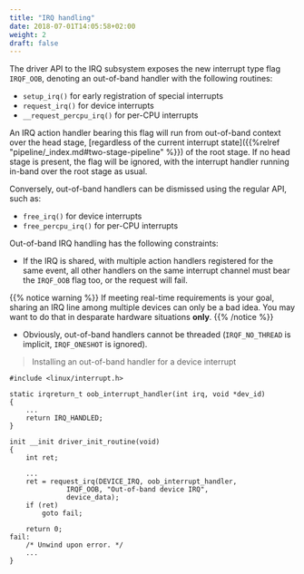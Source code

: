 ```yaml
---
title: "IRQ handling"
date: 2018-07-01T14:05:58+02:00
weight: 2
draft: false
---
```


The driver API to the IRQ subsystem exposes the new interrupt type
flag `IRQF_OOB`, denoting an out-of-band handler with the
following routines:

- `setup_irq()` for early registration of special interrupts
- `request_irq()` for device interrupts
- `__request_percpu_irq()` for per-CPU interrupts

An IRQ action handler bearing this flag will run from out-of-band
context over the head stage, [regardless of the current interrupt
state]({{%relref "pipeline/_index.md#two-stage-pipeline" %}}) of
the root stage. If no head stage is present, the flag will be ignored,
with the interrupt handler running in-band over the root stage as
usual.

Conversely, out-of-band handlers can be dismissed using the regular
API, such as:

- `free_irq()` for device interrupts
- `free_percpu_irq()` for per-CPU interrupts

Out-of-band IRQ handling has the following constraints:

- If the IRQ is shared, with multiple action handlers registered for
  the same event, all other handlers on the same interrupt channel
  must bear the `IRQF_OOB` flag too, or the request will fail.

{{% notice warning %}}
If meeting real-time requirements is your goal, sharing an IRQ line
among multiple devices can only be a bad idea. You may want to do
that in desparate hardware situations **only**.
{{% /notice %}}

- Obviously, out-of-band handlers cannot be threaded (`IRQF_NO_THREAD`
  is implicit, `IRQF_ONESHOT` is ignored).

> Installing an out-of-band handler for a device interrupt

```
#include <linux/interrupt.h>

static irqreturn_t oob_interrupt_handler(int irq, void *dev_id)
{
	...
	return IRQ_HANDLED;
}

init __init driver_init_routine(void)
{
	int ret;

	...
	ret = request_irq(DEVICE_IRQ, oob_interrupt_handler,
			  IRQF_OOB, "Out-of-band device IRQ",
			  device_data);
	if (ret)
		goto fail;

	return 0;
fail:
	/* Unwind upon error. */
	...
}
```
